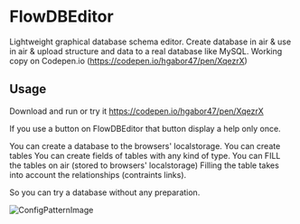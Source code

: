FlowDBEditor
============

Lightweight graphical database schema editor. Create database in air & use in air & upload structure and data to a real database like MySQL. 
Working copy on Codepen.io (https://codepen.io/hgabor47/pen/XqezrX)


Usage
-----
Download and run or try it https://codepen.io/hgabor47/pen/XqezrX

If you use a button on FlowDBEditor that button display a help only once.

You can create a database to the browsers' localstorage.
You can create tables
You can create fields of tables with any kind of type.
You can FILL the tables on air (stored to browsers' localstorage)
Filling the table takes into account the relationships (contraints links).

So you can try a database without any preparation.


![ConfigPatternImage](http://babylonms.com/babylonms/en/img/patterns.png "BMS Design pattern")


